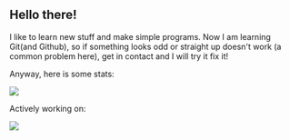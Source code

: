 ## Hello there!
I like to learn new stuff and make simple programs.
 Now I am learning Git(and Github), so if something looks odd or straight up doesn't work (a common problem here), get in contact and I will try it fix it!
 
 Anyway, here is some stats:
 
 
<a href="https://github.com/BreenBrain/github-readme-stats">
  <img align="center" src="https://github-readme-stats.vercel.app/api/top-langs/?username=BreenBrain"/>
</a>
       
   Actively working on:


<a  href="https://github.com/BreenBrain/MenuV8">
<img align="left" src="https://github-readme-stats.vercel.app/api/pin/?username=o-dka&repo=MenuV8 "/>
</a>
 
